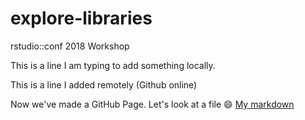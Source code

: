 # explore-libraries
rstudio::conf 2018 Workshop

This is a line I am typing to add something locally. 

This is a line I added remotely (Github online)

Now we've made a GitHub Page. Let's look at a file :smile:
[My markdown]("day1_s1_explore_libraries/01_explore-libraries_AKM.md")